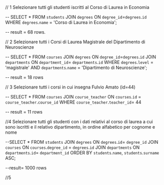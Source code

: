 // 1 Selezionare tutti gli studenti iscritti al Corso di Laurea in Economia

-- SELECT *
FROM `students` 
JOIN  `degrees` ON `degree_id`=`degrees`.`id`
WHERE `degrees`.`name` = 'Corso di Laurea in Economia';

-- result = 68 rows.

// 2 Selezionare tutti i Corsi di Laurea Magistrale del Dipartimento di Neuroscienze

-- SELECT *
FROM `courses` 
JOIN  `degrees` ON `degree_id`=`degrees`.`id`
JOIN `departments` ON `department_id`= `departments`.`id`
WHERE `degrees`.`level` = 'magistrale' AND `departments`.`name` = 'Dipartimento di Neuroscienze';

-- result = 18 rows

// 3 Selezionare tutti i corsi in cui insegna Fulvio Amato (id=44)

-- SELECT * 
FROM `courses` 
JOIN `course_teacher` ON `courses`.`id` = `course_teacher`.`course_id`
WHERE `course_teacher`.`teacher_id`= 44

-- result = 11 rows

//4 Selezionare tutti gli studenti con i dati relativi al corso di laurea a cui sono iscritti
e il relativo dipartimento, in ordine alfabetico per cognome e nome

--SELECT * 
FROM `students` 
JOIN `degrees` ON `degrees`.`id`= `degree_id`
JOIN `courses` ON `courses`.`degree_id` = `degrees`.`id`
JOIN `departments` ON `departments`.`id`= `department_id`
ORDER BY `students`.`name`, `students`.`surname` ASC;

--result= 1000 rows

//5 